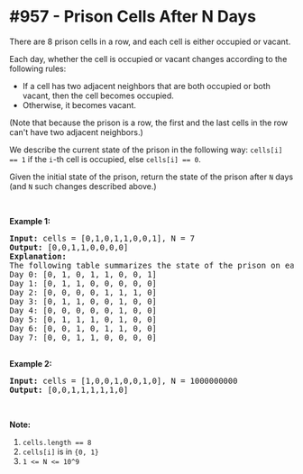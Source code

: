 # \#957 - Prison Cells After N Days
<p>There are 8 prison cells in a row, and each cell is either occupied or vacant.</p>

<p>Each day, whether the cell is occupied or vacant changes according to the following rules:</p>

<ul>
	<li>If a cell has two adjacent neighbors that are both occupied or both vacant,&nbsp;then the cell becomes occupied.</li>
	<li>Otherwise, it becomes vacant.</li>
</ul>

<p>(Note that because the prison is a row, the first and the last cells in the row can&#39;t have two adjacent neighbors.)</p>

<p>We describe the current state of the prison&nbsp;in the following way:&nbsp;<code>cells[i] == 1</code> if the <code>i</code>-th cell is occupied, else <code>cells[i] == 0</code>.</p>

<p>Given the initial state of the prison, return the state of the prison after <code>N</code> days (and <code>N</code> such changes described above.)</p>

<p>&nbsp;</p>

<div>
<ol>
</ol>
</div>

<div>
<p><strong>Example 1:</strong></p>

<pre>
<strong>Input: </strong>cells = <span id="example-input-1-1">[0,1,0,1,1,0,0,1]</span>, N = <span id="example-input-1-2">7</span>
<strong>Output: </strong><span id="example-output-1">[0,0,1,1,0,0,0,0]</span>
<strong>Explanation: 
</strong><span id="example-output-1">The following table summarizes the state of the prison on each day:
Day 0: [0, 1, 0, 1, 1, 0, 0, 1]
Day 1: [0, 1, 1, 0, 0, 0, 0, 0]
Day 2: [0, 0, 0, 0, 1, 1, 1, 0]
Day 3: [0, 1, 1, 0, 0, 1, 0, 0]
Day 4: [0, 0, 0, 0, 0, 1, 0, 0]
Day 5: [0, 1, 1, 1, 0, 1, 0, 0]
Day 6: [0, 0, 1, 0, 1, 1, 0, 0]
Day 7: [0, 0, 1, 1, 0, 0, 0, 0]</span>

</pre>

<div>
<p><strong>Example 2:</strong></p>

<pre>
<strong>Input: </strong>cells = <span id="example-input-2-1">[1,0,0,1,0,0,1,0]</span>, N = <span id="example-input-2-2">1000000000</span>
<strong>Output: </strong><span id="example-output-2">[0,0,1,1,1,1,1,0]</span>
</pre>

<p>&nbsp;</p>

<p><strong>Note:</strong></p>

<ol>
	<li><code>cells.length == 8</code></li>
	<li><code>cells[i]</code> is in <code>{0, 1}</code></li>
	<li><code>1 &lt;= N &lt;= 10^9</code></li>
</ol>
</div>
</div>
